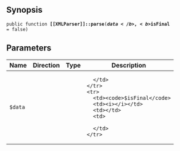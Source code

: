 ## Synopsis

<code>public function <b>[[XMLParser]]::parse</b>(<b>$data</b>, <b>$isFinal</b> = false)</code>

## Parameters

<table>
  <thead>
    <tr>
      <th>Name</th>
      <th>Direction</th>
      <th>Type</th>
      <th>Description</th>
    </tr>
  </thead>
  <tbody>
    <tr>
      <td><code>$data</code>
      <td><i></i></td>
      <td></td>
      <td>

      </td>
    </tr>
    <tr>
      <td><code>$isFinal</code>
      <td><i></i></td>
      <td></td>
      <td>

      </td>
    </tr>
  </tbody>
</table>

